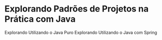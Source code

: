 # Explorando Padrões de Projetos na Prática com Java

Explorando Utilizando o Java Puro
Explorando Utilizando o Java com Spring

